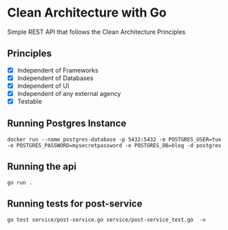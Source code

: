 # Clean Architecture with Go
Simple REST API that follows the Clean Architecture Principles
## Principles
- [x] Independent of Frameworks
- [x] Independent of Databases
- [x] Independent of UI
- [x] Independent of any external agency
- [x] Testable

## Running Postgres Instance
```
docker run --name postgres-database -p 5432:5432 -e POSTGRES_USER=tux -e POSTGRES_PASSWORD=mysecretpassword -e POSTGRES_DB=blog -d postgres
```

## Running the api
```
go run .
```

## Running tests for post-service
```
go test service/post-service.go service/post-service_test.go  -v
```
